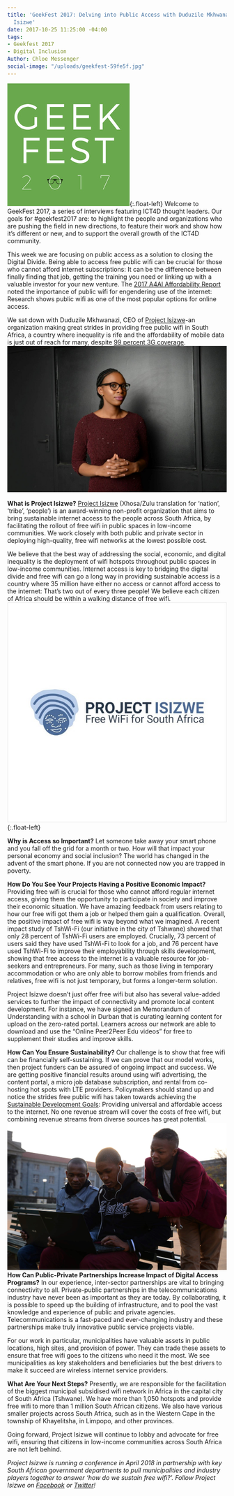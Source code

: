 ```yaml
---
title: 'GeekFest 2017: Delving into Public Access with Duduzile Mkhwanazi of Project
  Isizwe'
date: 2017-10-25 11:25:00 -04:00
tags:
- Geekfest 2017
- Digital Inclusion
Author: Chloe Messenger
social-image: "/uploads/geekfest-59fe5f.jpg"
---
```


![geek fest logo](/uploads/geek%20fest%20smallest.jpg?download){:.float-left}
Welcome to GeekFest 2017, a series of interviews featuring ICT4D thought leaders. Our goals for #geekfest2017 are: to highlight the people and organizations who are pushing the field in new directions, to feature their work and show how it’s different or new, and to support the overall growth of the ICT4D community.

This week we are focusing on public access as a solution to closing the Digital Divide. Being able to access free public wifi can be crucial for those who cannot afford internet subscriptions: It can be the difference between finally finding that job, getting the training you need or linking up with a valuable investor for your new venture. The [2017 A4AI  Affordability Report](http://a4ai.org/affordability-report/report/2017/) noted the importance of public wifi for engendering use of the internet: Research shows public wifi as one of the most popular options for online access.

We sat down with Duduzile Mkhwanazi, CEO of [Project Isizwe](http://www.projectisizwe.org/)-an organization making great strides in providing free public wifi in South Africa, a country where inequality is rife and the affordability of mobile data is just out of reach for many, despite [99 percent 3G coverage](http://www.mobileconnectivityindex.com/#year=2016&zoneIsocode=ZAF).
![blog1.jpg](/uploads/blog1.jpg)



<!--more-->

**What is Project Isizwe?**
[Project Isizwe](http://www.mobileconnectivityindex.com/#year=2016&zoneIsocode=ZAF) (Xhosa/Zulu translation for ‘nation’, ‘tribe’, ‘people’) is an award-winning non-profit organization that aims to bring sustainable internet access to the people across South Africa, by facilitating the rollout of free wifi in public spaces in low-income communities. We work closely with both public and private sector in deploying high-quality, free wifi networks at the lowest possible cost.

We believe that the best way of addressing the social, economic, and digital inequality is the deployment of wifi hotspots throughout public spaces in low-income communities. Internet access is key to bridging the digital divide and free wifi can go a long way in providing sustainable access is a country where 35 million have either no access or cannot afford access to the internet: That’s two out of every three people! We believe each citizen of Africa should be within a walking distance of free wifi.
![blog2.jpg](/uploads/blog2.jpg){:.float-left}

**Why is Access so Important?**
Let someone take away your smart phone and you fall off the grid for a month or two. How will that impact your personal economy and social inclusion? The world has changed in the advent of the smart phone. If you are not connected now you are trapped in poverty.

**How Do You See Your Projects Having a Positive Economic Impact?**
Providing free wifi is crucial for those who cannot afford regular internet access, giving them the opportunity to participate in society and improve their economic situation. We have amazing feedback from users relating to how our free wifi got them a job or helped them gain a qualification. Overall, the positive impact of free wifi is way beyond what we imagined. A recent impact study of TshWi-Fi (our initiative in the city of Tshwane) showed that only 28 percent of TshWi-Fi users are employed. Crucially, 73 percent of users said they have used TshWi-Fi to look for a job, and 76 percent have used TshWi-Fi to improve their employability through skills development, showing that free access to the internet is a valuable resource for job-seekers and entrepreneurs. For many, such as those living in temporary accommodation or who are only able to borrow mobiles from friends and relatives, free wifi is not just temporary, but forms a longer-term solution.

Project Isizwe doesn’t just offer free wifi but also has several value-added services to further the impact of connectivity and promote local content development. For instance, we have signed an Memorandum of Understanding with a school in Durban that is curating learning content for upload on the zero-rated portal. Learners across our network are able to download and use the “Online Peer2Peer Edu videos” for free to supplement their studies and improve skills.

**How Can You Ensure Sustainability?**
Our challenge is to show that free wifi can be financially self-sustaining. If we can prove that our model works, then project funders can be assured of ongoing impact and success. We are getting positive financial results around using wifi advertising, the content portal, a micro job database subscription, and rental from co-hosting hot spots with LTE providers. Policymakers should stand up and notice the strides free public wifi has taken towards achieving the [Sustainable Development Goals](http://www.un.org/sustainabledevelopment/infrastructure-industrialization/): Providing universal and affordable access to the internet. No one revenue stream will cover the costs of free wifi, but combining revenue streams from diverse sources has great potential.
![blog3.jpg](/uploads/blog3.jpg)
**How Can Public-Private Partnerships Increase Impact of Digital Access Programs?**
In our experience, inter-sector partnerships are vital to bringing connectivity to all. Private-public partnerships in the telecommunications industry have never been as important as they are today. By collaborating, it is possible to speed up the building of infrastructure, and to pool the vast knowledge and experience of public and private agencies. Telecommunications is a fast-paced and ever-changing industry and these partnerships make truly innovative public service projects viable. 

For our work in particular, municipalities have valuable assets in public locations, high sites, and provision of power. They can trade these assets to ensure that free wifi goes to the citizens who need it the most. We see municipalities as key stakeholders and beneficiaries but the best drivers to make it succeed are wireless internet service providers.

**What Are Your Next Steps?**
Presently, we are responsible for the facilitation of the biggest municipal subsidised wifi network in Africa in the capital city of South Africa (Tshwane). We have more than 1,050 hotspots and provide free wifi to more than 1 million South African citizens. We also have various smaller projects across South Africa, such as in the Western Cape in the township of Khayelitsha, in Limpopo, and other provinces.

Going forward, Project Isizwe will continue to lobby and advocate for free wifi, ensuring that citizens in low-income communities across South Africa are not left behind.

*Project Isizwe is running a conference in April 2018 in partnership with key South African government departments to pull municipalities and industry players together to answer ‘how do we sustain free wifi?’. Follow Project Isizwe on [Facebook](https://www.facebook.com/ProjectIsizwe/) or [Twitter](https://twitter.com/ProjectIsizwe)!*